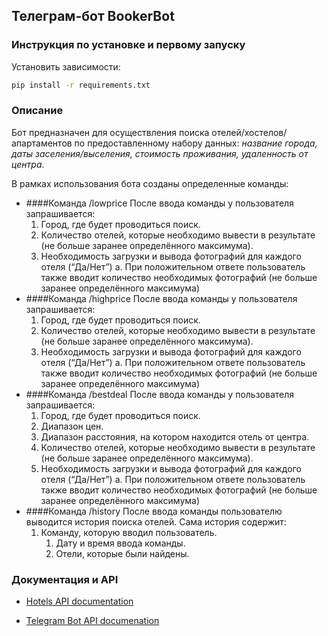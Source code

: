 ## Телеграм-бот BookerBot


### Инструкция по установке и первому запуску 

Установить зависимости:

```bash
pip install -r requirements.txt
```
### Описание
Бот предназначен для осуществления поиска отелей/хостелов/апартаментов по 
предоставленному набору данных: *название города, даты заселения/выселения,
стоимость проживания, удаленность от центра*.

В рамках использования бота созданы определенные команды:
- ####Команда /lowprice
  После ввода команды у пользователя запрашивается:
  1. Город, где будет проводиться поиск.
  2. Количество отелей, которые необходимо вывести в результате (не больше
  заранее определённого максимума).
  3. Необходимость загрузки и вывода фотографий для каждого отеля (“Да/Нет”)
  a. При положительном ответе пользователь также вводит количество
  необходимых фотографий (не больше заранее определённого
  максимума)
- ####Команда /highprice
  После ввода команды у пользователя запрашивается:
  1. Город, где будет проводиться поиск.
  2. Количество отелей, которые необходимо вывести в результате (не больше
  заранее определённого максимума).
  3. Необходимость загрузки и вывода фотографий для каждого отеля (“Да/Нет”)
  a. При положительном ответе пользователь также вводит количество
  необходимых фотографий (не больше заранее определённого
  максимума)
- ####Команда /bestdeal
  После ввода команды у пользователя запрашивается:
  1. Город, где будет проводиться поиск.
  2. Диапазон цен.
  3. Диапазон расстояния, на котором находится отель от центра.
  4. Количество отелей, которые необходимо вывести в результате (не больше
  заранее определённого максимума).
  5. Необходимость загрузки и вывода фотографий для каждого отеля (“Да/Нет”)
  a. При положительном ответе пользователь также вводит количество
  необходимых фотографий (не больше заранее определённого
  максимума)
- ####Команда /history
  После ввода команды пользователю выводится история поиска отелей. Сама история
  содержит:
  1. Команду, которую вводил пользователь.
     1. Дату и время ввода команды.
     2. Отели, которые были найдены.

### Документация и API
- [Hotels API documentation](https://rapidapi.com/apidojo/api/hotels4)
 
- [Telegram Bot API documenation](https://core.telegram.org/bots)
